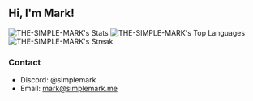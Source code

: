## Hi, I'm Mark!

![THE-SIMPLE-MARK's Stats](https://github-readme-stats.vercel.app/api?username=THE-SIMPLE-MARK&theme=tokyonight&show_icons=true&hide_border=true&count_private=true)
![THE-SIMPLE-MARK's Top Languages](https://github-readme-stats.vercel.app/api/top-langs/?username=THE-SIMPLE-MARK&theme=tokyonight&show_icons=true&hide_border=true&layout=compact)
![THE-SIMPLE-MARK's Streak](https://github-readme-streak-stats.herokuapp.com/?user=THE-SIMPLE-MARK&theme=tokyonight&hide_border=true)

### Contact
- Discord: @simplemark
- Email: mark@simplemark.me
